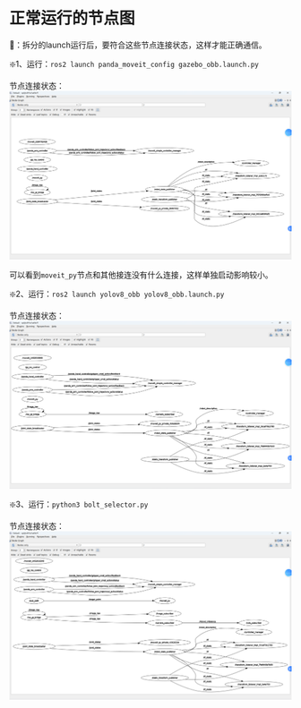 
# 正常运行的节点图

🤔：拆分的launch运行后，要符合这些节点连接状态，这样才能正确通信。


❇️1、运行：`ros2 launch panda_moveit_config gazebo_obb.launch.py`

节点连接状态：![alt text](images/image.png)

可以看到`moveit_py`节点和其他接连没有什么连接，这样单独启动影响较小。

❇️2、运行：`ros2 launch yolov8_obb yolov8_obb.launch.py`

节点连接状态：![alt text](images/image-1.png)


❇️3、运行：`python3 bolt_selector.py `

节点连接状态：![alt text](images/image-2.png)




